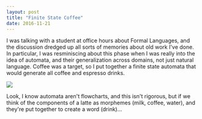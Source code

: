 ```yaml
---
layout: post
title: "Finite State Coffee"
date: 2016-11-21
---
```


I was talking with a student at office hours about Formal Languages, and the discussion dredged up all sorts of memories about old work I've done. In particular, I was resminiscing about this phase when I was really into the idea of automata, and their generalization across domains, not just natural language. Coffee was a target, so I put together a finite state automata that would generate all coffee and espresso drinks.

<img src="{{ site.url }}/assets/fsa-coffee.png">

Look, I know automata aren't flowcharts, and this isn't rigorous, but if we think of the components of a latte as morphemes (milk, coffee, water), and they're put together to create a word (drink)...
